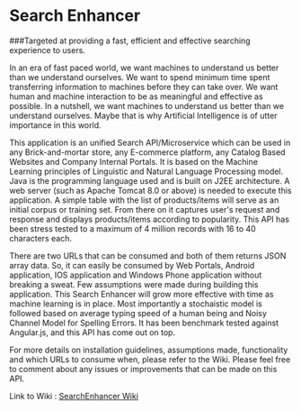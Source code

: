 # Search Enhancer
###Targeted at providing a fast, efficient and effective searching experience to users.

In an era of fast paced world, we want machines to understand us better than we understand ourselves. We want to spend minimum time spent transferring information to machines before they can take over. We want human and machine interaction to be as meaningful and effective as possible. In a nutshell, we want machines to understand us better than we understand ourselves. Maybe that is why Artificial Intelligence is of utter importance in this world.

This application is an unified Search API/Microservice which can be used in any Brick-and-mortar store, any E-commerce platform, any Catalog Based Websites and Company Internal Portals. It is based on the Machine Learning principles of Linguistic and Natural Language Processing model.  Java is the programming language used and is built on J2EE architecture. A web server (such as Apache Tomcat 8.0 or above) is needed to execute this application. A simple table with the list of products/items will serve as an initial corpus or training set. From there on it captures user's request and response and displays products/items according to popularity. This API has been stress tested to a maximum of 4 million records with 16 to 40 characters each.

There are two URLs that can be consumed and both of them returns JSON array data. So, it can easily be consumed by Web Portals, Android application, IOS application and Windows Phone application without breaking a sweat. Few assumptions were made during building this application. This Search Enhancer will grow more effective with time as machine learning is in place. Most importantly a stochaistic model is followed based on average typing speed of a human being and Noisy Channel Model for Spelling Errors. It has been benchmark tested against Angular.js, and this API has come out on top.

For more details on installation guidelines, assumptions made, functionality and which URLs to consume when, please refer to the Wiki. Please feel free to comment about any issues or improvements that can be made on this API.


Link to Wiki : [SearchEnhancer Wiki](https://github.com/PRIBAN91/SearchEnhancer/wiki)
